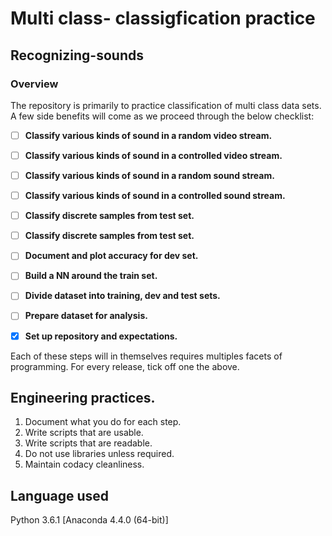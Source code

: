 # Multi class- classigfication practice
## Recognizing-sounds

### Overview

The repository is primarily to practice classification of multi class data sets. A few side benefits will come as we proceed through the below checklist:

- [ ] **Classify various kinds of sound in a random video stream.**
- [ ] **Classify various kinds of sound in a controlled video stream.**
- [ ] **Classify various kinds of sound in a random sound stream.**
- [ ] **Classify various kinds of sound in a controlled sound stream.**
- [ ] **Classify discrete samples from test set.**
- [ ] **Classify discrete samples from test set.**
- [ ] **Document and plot accuracy for dev set.**
- [ ] **Build a NN around the train set.**
- [ ] **Divide dataset into training, dev and test sets.**
- [ ] **Prepare dataset for analysis.**
- [X] **Set up repository and expectations.**


Each of these steps will in themselves requires multiples facets of programming. For every release, tick off one the above.

## Engineering practices.
1. Document what you do for each step.
2. Write scripts that are usable.
3. Write scripts that are readable.
4. Do not use libraries unless required.
5. Maintain codacy cleanliness.

## Language used 
Python 3.6.1 [Anaconda 4.4.0 (64-bit)]